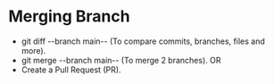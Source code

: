 # Merging Branch
- git diff --branch main-- (To compare commits, branches, files and more).
- git merge --branch main-- (To merge 2 branches).
  OR
- Create a Pull Request (PR).
